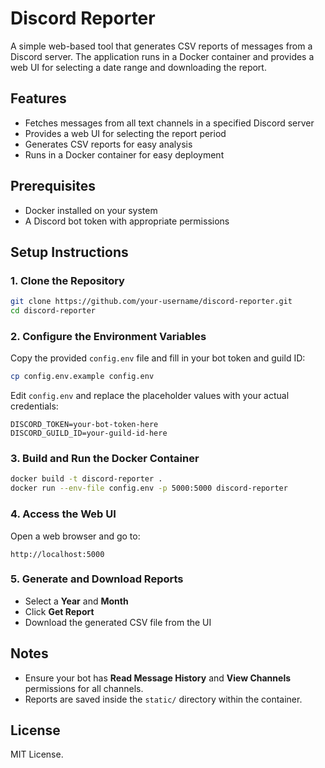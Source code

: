 # Discord Reporter

A simple web-based tool that generates CSV reports of messages from a Discord server. The application runs in a Docker container and provides a web UI for selecting a date range and downloading the report.

## Features
- Fetches messages from all text channels in a specified Discord server
- Provides a web UI for selecting the report period
- Generates CSV reports for easy analysis
- Runs in a Docker container for easy deployment

## Prerequisites
- Docker installed on your system
- A Discord bot token with appropriate permissions

## Setup Instructions
### 1. Clone the Repository
```sh
git clone https://github.com/your-username/discord-reporter.git
cd discord-reporter
```

### 2. Configure the Environment Variables
Copy the provided `config.env` file and fill in your bot token and guild ID:
```sh
cp config.env.example config.env
```
Edit `config.env` and replace the placeholder values with your actual credentials:
```
DISCORD_TOKEN=your-bot-token-here
DISCORD_GUILD_ID=your-guild-id-here
```

### 3. Build and Run the Docker Container
```sh
docker build -t discord-reporter .
docker run --env-file config.env -p 5000:5000 discord-reporter
```

### 4. Access the Web UI
Open a web browser and go to:
```
http://localhost:5000
```

### 5. Generate and Download Reports
- Select a **Year** and **Month**
- Click **Get Report**
- Download the generated CSV file from the UI

## Notes
- Ensure your bot has **Read Message History** and **View Channels** permissions for all channels.
- Reports are saved inside the `static/` directory within the container.

## License
MIT License.
